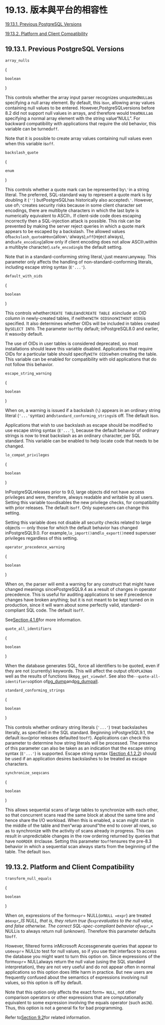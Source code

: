 # 19.13. 版本與平台的相容性

[19.13.1. Previous PostgreSQL Versions](https://www.postgresql.org/docs/10/static/runtime-config-compatible.html#runtime-config-compatible-version)

[19.13.2. Platform and Client Compatibility](https://www.postgresql.org/docs/10/static/runtime-config-compatible.html#runtime-config-compatible-clients)

## 19.13.1. Previous PostgreSQL Versions

`array_nulls`

(

`boolean`

)

This controls whether the array input parser recognizes unquoted`NULL`as specifying a null array element. By default, this is`on`, allowing array values containing null values to be entered. However,PostgreSQLversions before 8.2 did not support null values in arrays, and therefore would treat`NULL`as specifying a normal array element with the string value“NULL”. For backward compatibility with applications that require the old behavior, this variable can be turned`off`.

Note that it is possible to create array values containing null values even when this variable is`off`.

`backslash_quote`

(

`enum`

)

This controls whether a quote mark can be represented by`\'`in a string literal. The preferred, SQL-standard way to represent a quote mark is by doubling it (`''`) butPostgreSQLhas historically also accepted`\'`. However, use of`\'`creates security risks because in some client character set encodings, there are multibyte characters in which the last byte is numerically equivalent to ASCII`\`. If client-side code does escaping incorrectly then a SQL-injection attack is possible. This risk can be prevented by making the server reject queries in which a quote mark appears to be escaped by a backslash. The allowed values of`backslash_quote`are`on`(allow`\'`always),`off`(reject always), and`safe_encoding`(allow only if client encoding does not allow ASCII`\`within a multibyte character).`safe_encoding`is the default setting.

Note that in a standard-conforming string literal,`\`just means`\`anyway. This parameter only affects the handling of non-standard-conforming literals, including escape string syntax (`E'...'`).

`default_with_oids`

(

`boolean`

)

This controls whether`CREATE TABLE`and`CREATE TABLE AS`include an OID column in newly-created tables, if neither`WITH OIDS`nor`WITHOUT OIDS`is specified. It also determines whether OIDs will be included in tables created by`SELECT INTO`. The parameter is`off`by default; inPostgreSQL8.0 and earlier, it was`on`by default.

The use of OIDs in user tables is considered deprecated, so most installations should leave this variable disabled. Applications that require OIDs for a particular table should specify`WITH OIDS`when creating the table. This variable can be enabled for compatibility with old applications that do not follow this behavior.

`escape_string_warning`

(

`boolean`

)

When on, a warning is issued if a backslash (`\`) appears in an ordinary string literal (`'...'`syntax) and`standard_conforming_strings`is off. The default is`on`.

Applications that wish to use backslash as escape should be modified to use escape string syntax (`E'...'`), because the default behavior of ordinary strings is now to treat backslash as an ordinary character, per SQL standard. This variable can be enabled to help locate code that needs to be changed.

`lo_compat_privileges`

(

`boolean`

)

InPostgreSQLreleases prior to 9.0, large objects did not have access privileges and were, therefore, always readable and writable by all users. Setting this variable to`on`disables the new privilege checks, for compatibility with prior releases. The default is`off`. Only superusers can change this setting.

Setting this variable does not disable all security checks related to large objects — only those for which the default behavior has changed inPostgreSQL9.0. For example,`lo_import()`and`lo_export()`need superuser privileges regardless of this setting.

`operator_precedence_warning`

(

`boolean`

)

When on, the parser will emit a warning for any construct that might have changed meanings sincePostgreSQL9.4 as a result of changes in operator precedence. This is useful for auditing applications to see if precedence changes have broken anything; but it is not meant to be kept turned on in production, since it will warn about some perfectly valid, standard-compliant SQL code. The default is`off`.

See[Section 4.1.6](https://www.postgresql.org/docs/10/static/sql-syntax-lexical.html#sql-precedence)for more information.

`quote_all_identifiers`

(

`boolean`

)

When the database generates SQL, force all identifiers to be quoted, even if they are not (currently) keywords. This will affect the output of`EXPLAIN`as well as the results of functions like`pg_get_viewdef`. See also the`--quote-all-identifiers`option of[pg\_dump](https://www.postgresql.org/docs/10/static/app-pgdump.html)and[pg\_dumpall](https://www.postgresql.org/docs/10/static/app-pg-dumpall.html).

`standard_conforming_strings`

(

`boolean`

)

This controls whether ordinary string literals (`'...'`) treat backslashes literally, as specified in the SQL standard. Beginning inPostgreSQL9.1, the default is`on`(prior releases defaulted to`off`). Applications can check this parameter to determine how string literals will be processed. The presence of this parameter can also be taken as an indication that the escape string syntax (`E'...'`) is supported. Escape string syntax ([Section 4.1.2.2](https://www.postgresql.org/docs/10/static/sql-syntax-lexical.html#sql-syntax-strings-escape)) should be used if an application desires backslashes to be treated as escape characters.

`synchronize_seqscans`

(

`boolean`

)

This allows sequential scans of large tables to synchronize with each other, so that concurrent scans read the same block at about the same time and hence share the I/O workload. When this is enabled, a scan might start in the middle of the table and then“wrap around”the end to cover all rows, so as to synchronize with the activity of scans already in progress. This can result in unpredictable changes in the row ordering returned by queries that have no`ORDER BY`clause. Setting this parameter to`off`ensures the pre-8.3 behavior in which a sequential scan always starts from the beginning of the table. The default is`on`.

## 19.13.2. Platform and Client Compatibility

`transform_null_equals`

(

`boolean`

)

When on, expressions of the form`expr`= NULL(or`NULL =expr`) are treated as`expr`_\_IS NULL, that is, they return true if_`expr`_evaluates to the null value, and false otherwise. The correct SQL-spec-compliant behavior of_`expr`\_= NULLis to always return null (unknown). Therefore this parameter defaults to`off`.

However, filtered forms inMicrosoft Accessgenerate queries that appear to use`expr`= NULLto test for null values, so if you use that interface to access the database you might want to turn this option on. Since expressions of the form`expr`= NULLalways return the null value (using the SQL standard interpretation), they are not very useful and do not appear often in normal applications so this option does little harm in practice. But new users are frequently confused about the semantics of expressions involving null values, so this option is off by default.

Note that this option only affects the exact form`= NULL`, not other comparison operators or other expressions that are computationally equivalent to some expression involving the equals operator (such as`IN`). Thus, this option is not a general fix for bad programming.

Refer to[Section 9.2](https://www.postgresql.org/docs/10/static/functions-comparison.html)for related information.
